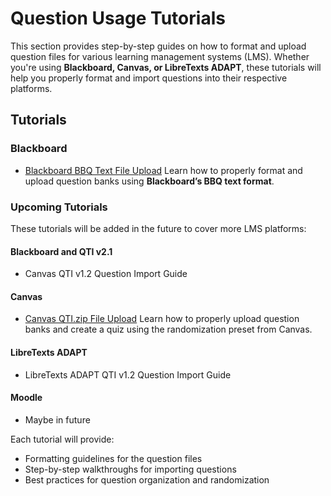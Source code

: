 # **Question Usage Tutorials**

This section provides step-by-step guides on how to format and upload question files for various learning management systems (LMS). Whether you're using **Blackboard, Canvas, or LibreTexts ADAPT**, these tutorials will help you properly format and import questions into their respective platforms.

## **Tutorials**

### **Blackboard**
- [Blackboard BBQ Text File Upload](bbq_tutorial.md)
  Learn how to properly format and upload question banks using **Blackboard’s BBQ text format**.

### **Upcoming Tutorials**
These tutorials will be added in the future to cover more LMS platforms:

#### **Blackboard and QTI v2.1**
- Canvas QTI v1.2 Question Import Guide

#### **Canvas**
- [Canvas QTI.zip File Upload](canvas_tutorial.md)
  Learn how to properly upload question banks and create a quiz using the randomization preset from Canvas.

#### **LibreTexts ADAPT**
- LibreTexts ADAPT QTI v1.2 Question Import Guide

#### **Moodle**
- Maybe in future

Each tutorial will provide:
* Formatting guidelines for the question files
* Step-by-step walkthroughs for importing questions
* Best practices for question organization and randomization
